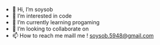 - 👋 Hi, I’m soysob
- 👀 I’m interested in code
- 🌱 I’m currently learning progaming
- 💞️ I’m looking to collaborate on 
- 📫 How to reach me maill me ! soysob.5948@gmail.com

<!---
soysob04/soysob04 is a ✨ special ✨ repository because its `README.md` (this file) appears on your GitHub profile.
You can click the Preview link to take a look at your changes.
--->
